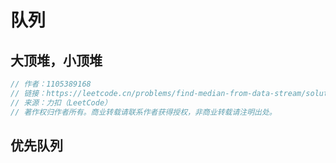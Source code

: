 # 队列

## 大顶堆，小顶堆

```ts
// 作者：1105389168
// 链接：https://leetcode.cn/problems/find-median-from-data-stream/solution/-by-1105389168-3r4x/
// 来源：力扣（LeetCode）
// 著作权归作者所有。商业转载请联系作者获得授权，非商业转载请注明出处。
```

## 优先队列
